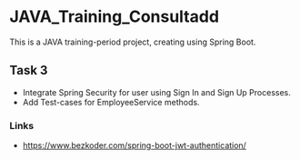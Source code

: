 # JAVA_Training_Consultadd

This is a JAVA training-period project, creating using Spring Boot.

## Task 3

* Integrate Spring Security for user using Sign In and Sign Up Processes.
* Add Test-cases for EmployeeService methods.

### Links

* https://www.bezkoder.com/spring-boot-jwt-authentication/


